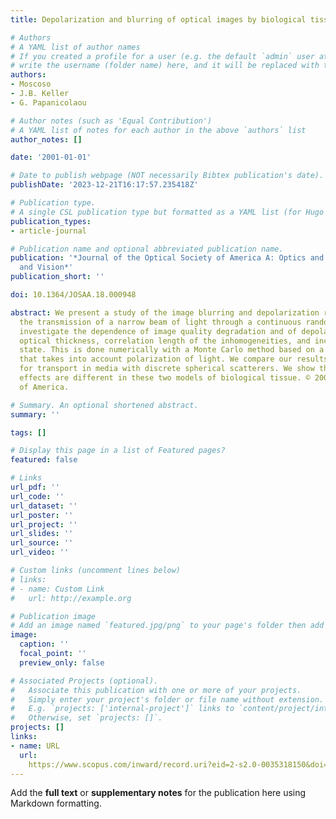 ```yaml
---
title: Depolarization and blurring of optical images by biological tissue

# Authors
# A YAML list of author names
# If you created a profile for a user (e.g. the default `admin` user at `content/authors/admin/`), 
# write the username (folder name) here, and it will be replaced with their full name and linked to their profile.
authors:
- Moscoso
- J.B. Keller
- G. Papanicolaou

# Author notes (such as 'Equal Contribution')
# A YAML list of notes for each author in the above `authors` list
author_notes: []

date: '2001-01-01'

# Date to publish webpage (NOT necessarily Bibtex publication's date).
publishDate: '2023-12-21T16:17:57.235418Z'

# Publication type.
# A single CSL publication type but formatted as a YAML list (for Hugo requirements).
publication_types:
- article-journal

# Publication name and optional abbreviated publication name.
publication: '*Journal of the Optical Society of America A: Optics and Image Science,
  and Vision*'
publication_short: ''

doi: 10.1364/JOSAA.18.000948

abstract: We present a study of the image blurring and depolarization resulting from
  the transmission of a narrow beam of light through a continuous random medium. We
  investigate the dependence of image quality degradation and of depolarization on
  optical thickness, correlation length of the inhomogeneities, and incident polarization
  state. This is done numerically with a Monte Carlo method based on a transport equation
  that takes into account polarization of light. We compare our results with those
  for transport in media with discrete spherical scatterers. We show that depolarization
  effects are different in these two models of biological tissue. © 2001 Optical Society
  of America.

# Summary. An optional shortened abstract.
summary: ''

tags: []

# Display this page in a list of Featured pages?
featured: false

# Links
url_pdf: ''
url_code: ''
url_dataset: ''
url_poster: ''
url_project: ''
url_slides: ''
url_source: ''
url_video: ''

# Custom links (uncomment lines below)
# links:
# - name: Custom Link
#   url: http://example.org

# Publication image
# Add an image named `featured.jpg/png` to your page's folder then add a caption below.
image:
  caption: ''
  focal_point: ''
  preview_only: false

# Associated Projects (optional).
#   Associate this publication with one or more of your projects.
#   Simply enter your project's folder or file name without extension.
#   E.g. `projects: ['internal-project']` links to `content/project/internal-project/index.md`.
#   Otherwise, set `projects: []`.
projects: []
links:
- name: URL
  url: 
    https://www.scopus.com/inward/record.uri?eid=2-s2.0-0035318150&doi=10.1364%2fJOSAA.18.000948&partnerID=40&md5=652bd7ab060c81bc69dc70218fd48535
---
```


Add the **full text** or **supplementary notes** for the publication here using Markdown formatting.
